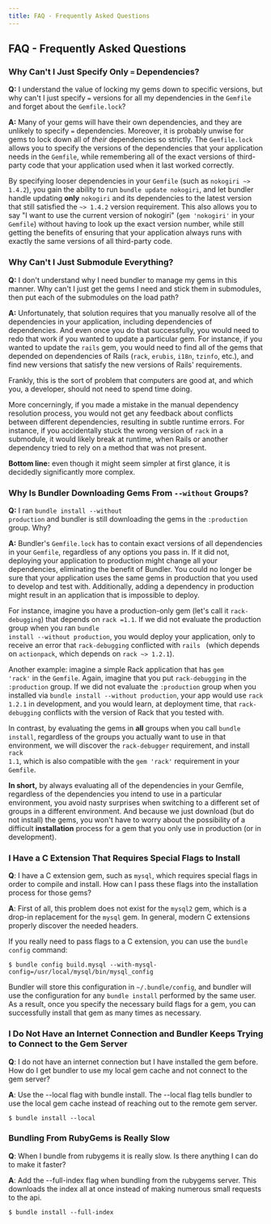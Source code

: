 ```yaml
---
title: FAQ - Frequently Asked Questions
---
```


## FAQ - Frequently Asked Questions
  
### Why Can't I Just Specify Only <code>=</code> Dependencies?

<strong>Q:</strong> I understand the value of locking my gems down
to specific versions, but why can't I just specify <code>=</code> versions
for all my dependencies in the <code>Gemfile</code> and forget about
the <code>Gemfile.lock</code>?

<strong>A:</strong> Many of your gems will have their own
dependencies, and they are unlikely to specify <code>=</code> dependencies.
Moreover, it is probably unwise for gems to lock down all of *their*
dependencies so strictly. The <code>Gemfile.lock</code> allows you to
specify the versions of the dependencies that your application needs in
the <code>Gemfile</code>, while remembering all of the exact versions of
third-party code that your application used when it last worked correctly.

By specifying looser dependencies in your <code>Gemfile</code>
(such as <code>nokogiri ~> 1.4.2</code>), you gain the ability to run
<code>bundle update nokogiri</code>, and let bundler handle updating **only**
<code>nokogiri</code> and its dependencies to the latest version that still
satisfied the <code>~> 1.4.2</code> version requirement. This also allows you
to say "I want to use the current version of nokogiri" (<code>gem 'nokogiri'</code>
in your <code>Gemfile</code>) without having to look up the exact version number,
while still getting the benefits of ensuring that your application always runs with
exactly the same versions of all third-party code.

### Why Can't I Just Submodule Everything?

<strong>Q:</strong> I don't understand why I need bundler to manage
my gems in this manner. Why can't I just get the gems I need and stick them
in submodules, then put each of the submodules on the load path?

<strong>A:</strong> Unfortunately, that solution requires that you
manually resolve all of the dependencies in your application, including dependencies
of dependencies. And even once you do that successfully, you would need to redo that
work if you wanted to update a particular gem. For instance, if you wanted to update
the <code>rails</code> gem, you would need to find all of the gems that depended on
dependencies of Rails (<code>rack</code>, <code>erubis</code>, <code>i18n</code>,
<code>tzinfo</code>, etc.), and find new versions that satisfy the new versions of
Rails' requirements.

Frankly, this is the sort of problem that computers are good at, and which you,
a developer, should not need to spend time doing.

More concerningly, if you made a mistake in the manual dependency resolution
process, you would not get any feedback about conflicts between different dependencies,
resulting in subtle runtime errors. For instance, if you accidentally stuck the wrong
version of <code>rack</code> in a submodule, it would likely break at runtime, when
Rails or another dependency tried to rely on a method that was not present.

<strong>Bottom line:</strong> even though it might seem simpler at first glance, it is decidedly significantly
more complex.

### Why Is Bundler Downloading Gems From <code>--without</code> Groups?

<strong>Q:</strong> I ran <code>bundle install --without production</code> and
bundler is still downloading the gems in the <code>:production</code> group. Why?

<strong>A:</strong> Bundler's <code>Gemfile.lock</code> has to contain exact
versions of all dependencies in your <code>Gemfile</code>, regardless of any options
you pass in. If it did not, deploying your application to production might change all
your dependencies, eliminating the benefit of Bundler. You could no longer be sure that
your application uses the same gems in production that you used to develop and test with.
Additionally, adding a dependency in production might result in an application that is
impossible to deploy.

For instance, imagine you have a production-only gem (let's call it
<code>rack-debugging</code>) that depends on <code>rack =1.1</code>. If we did not evaluate
the production group when you ran <code>bundle install --without production</code>, you
would deploy your application, only to receive an error that <code>rack-debugging</code>
conflicted with <code>rails </code> (which depends on <code>actionpack</code>, which depends
on <code>rack ~> 1.2.1</code>).

Another example: imagine a simple Rack application that has <code>gem 'rack'</code>
in the <code>Gemfile</code>. Again, imagine that you put <code>rack-debugging</code> in the
<code>:production</code> group. If we did not evaluate the <code>:production</code> group when
you installed via <code>bundle install --without production</code>, your app would use
<code>rack 1.2.1</code> in development, and you would learn, at deployment time, that
<code>rack-debugging</code> conflicts with the version of Rack that you tested with.

In contrast, by evaluating the gems in **all** groups when you call <code>bundle install</code>,
regardless of the groups you actually want to use in that environment, we will discover the
<code>rack-debugger</code> requirement, and install <code>rack 1.1</code>, which is also compatible
with the <code>gem 'rack'</code> requirement in your <code>Gemfile</code>.

<strong>In short,</strong>
by always evaluating all of the dependencies in your Gemfile, regardless of the dependencies
you intend to use in a particular environment, you avoid nasty surprises when switching to a different
set of groups in a different environment. And because we just download (but do not install) the gems,
you won't have to worry about the possibility of a difficult **installation** process for a gem that
you only use in production (or in development).

### I Have a C Extension That Requires Special Flags to Install

<strong>Q</strong>: I have a C extension gem, such as <code>mysql</code>, which requires
special flags in order to compile and install. How can I pass these flags into the installation
process for those gems?

<strong>A</strong>: First of all, this problem does not exist for the <code>mysql2</code>
gem, which is a drop-in replacement for the <code>mysql</code> gem. In general, modern C extensions
properly discover the needed headers.

If you really need to pass flags to a C extension, you can use the <code>bundle config</code>
command:

    $ bundle config build.mysql --with-mysql-config=/usr/local/mysql/bin/mysql_config

Bundler will store this configuration in <code>~/.bundle/config</code>, and bundler will use
the configuration for any <code>bundle install</code> performed by the same user. As a result, once
you specify the necessary build flags for a gem, you can successfully install that gem as many times
as necessary.

### I Do Not Have an Internet Connection and Bundler Keeps Trying to Connect to the Gem Server

<strong>Q</strong>:  I do not have an internet connection but I have installed the gem before.
How do I get bundler to use my local gem cache and not connect to the gem server?

<strong>A</strong>: Use the --local flag with bundle install. The --local flag tells bundler
to use the local gem cache instead of reaching out to the remote gem server.

    $ bundle install --local

### Bundling From RubyGems is Really Slow

<strong>Q</strong>: When I bundle from rubygems it is really slow. Is there anything I can do to make it faster?

<strong>A</strong>: Add the --full-index flag when bundling from the rubygems server. This downloads
the index all at once instead of making numerous small requests to the api.

    $ bundle install --full-index
